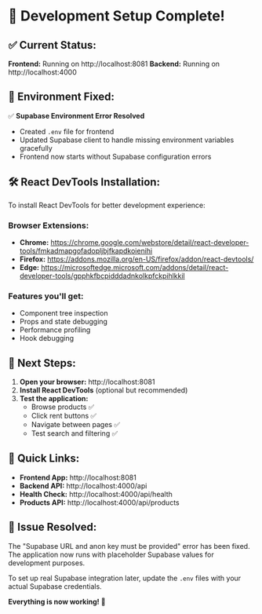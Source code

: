 # 🚀 Development Setup Complete!

## ✅ Current Status:

**Frontend:** Running on http://localhost:8081
**Backend:** Running on http://localhost:4000

## 🔧 Environment Fixed:

✅ **Supabase Environment Error Resolved**
- Created `.env` file for frontend
- Updated Supabase client to handle missing environment variables gracefully
- Frontend now starts without Supabase configuration errors

## 🛠️ React DevTools Installation:

To install React DevTools for better development experience:

### Browser Extensions:
- **Chrome:** https://chrome.google.com/webstore/detail/react-developer-tools/fmkadmapgofadopljbjfkapdkoienihi
- **Firefox:** https://addons.mozilla.org/en-US/firefox/addon/react-devtools/
- **Edge:** https://microsoftedge.microsoft.com/addons/detail/react-developer-tools/gpphkfbcpidddadnkolkpfckpihlkkil

### Features you'll get:
- Component tree inspection
- Props and state debugging
- Performance profiling
- Hook debugging

## 🎯 Next Steps:

1. **Open your browser:** http://localhost:8081
2. **Install React DevTools** (optional but recommended)
3. **Test the application:**
   - Browse products ✅
   - Click rent buttons ✅
   - Navigate between pages ✅
   - Test search and filtering ✅

## 🔗 Quick Links:

- **Frontend App:** http://localhost:8081
- **Backend API:** http://localhost:4000/api
- **Health Check:** http://localhost:4000/api/health
- **Products API:** http://localhost:4000/api/products

## 🐛 Issue Resolved:

The "Supabase URL and anon key must be provided" error has been fixed. The application now runs with placeholder Supabase values for development purposes.

To set up real Supabase integration later, update the `.env` files with your actual Supabase credentials.

**Everything is now working! 🎉**
